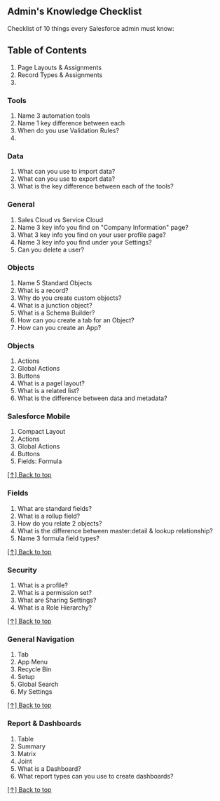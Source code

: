 ## Admin's Knowledge Checklist

Checklist of 10 things every Salesforce admin must know:

## Table of Contents
1. Page Layouts & Assignments
1. Record Types & Assignments
1. 

### Tools
1. Name 3 automation tools
1. Name 1 key difference between each
1. When do you use Validation Rules?
1. 


### Data
1. What can you use to import data?
1. What can you use to export data?
1. What is the key difference between each of the tools?

### General
1. Sales Cloud vs Service Cloud
1. Name 3 key info you find on "Company Information" page?
1. What 3 key info you find on your user profile page?
1. Name 3 key info you find under your Settings?
1. Can you delete a user?

### Objects 
1. Name 5 Standard Objects
1. What is a record?
1. Why do you create custom objects?
1. What is a junction object?
1. What is a Schema Builder?
1. How can you create a tab for an Object?
1. How can you create an App?

### Objects
1. Actions
1. Global Actions
1. Buttons
1. What is a pagel layout?
1. What is a related list?
1. What is the difference between data and metadata?

### Salesforce Mobile
1. Compact Layout
1. Actions
1. Global Actions
1. Buttons
1. Fields: Formula

[[↑] Back to top](#developers-knowledge-checklist)

### Fields
1. What are standard fields?
1. What is a rollup field?
1. How do you relate 2 objects?
2. What is the difference between master:detail & lookup relationship?
3. Name 3 formula field types?

[[↑] Back to top](#developers-knowledge-checklist)

### Security
1. What is a profile?
1. What is a permission set?
1. What are Sharing Settings?
1. What is a Role Hierarchy?

[[↑] Back to top](#developers-knowledge-checklist)

### General Navigation
1. Tab
1. App Menu
1. Recycle Bin
1. Setup
1. Global Search
1. My Settings

[[↑] Back to top](#developers-knowledge-checklist)

### Report & Dashboards
1. Table
1. Summary
1. Matrix
1. Joint
1. What is a Dashboard?
1. What report types can you use to create dashboards?

[[↑] Back to top](#developers-knowledge-checklist)

